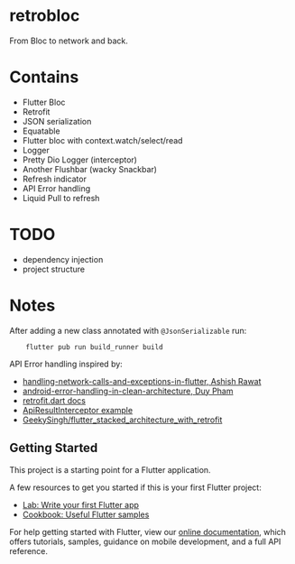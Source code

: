 # retrobloc

From Bloc to network and back.

# Contains

- Flutter Bloc
- Retrofit
- JSON serialization
- Equatable
- Flutter bloc with context.watch/select/read
- Logger
- Pretty Dio Logger (interceptor)
- Another Flushbar (wacky Snackbar)
- Refresh indicator
- API Error handling
- Liquid Pull to refresh

# TODO

- dependency injection
- project structure

# Notes

After adding a new class annotated with `@JsonSerializable` run:
```
    flutter pub run build_runner build
```

API Error handling inspired by:
- [handling-network-calls-and-exceptions-in-flutter, Ashish Rawat](https://dev.to/ashishrawat2911/handling-network-calls-and-exceptions-in-flutter-54me)
- [android-error-handling-in-clean-architecture, Duy Pham](https://proandroiddev.com/android-error-handling-in-clean-architecture-844a7fc0dc03)
- [retrofit.dart docs](https://github.com/trevorwang/retrofit.dart#error-handling)
- [ApiResultInterceptor example](https://gist.github.com/ipcjs/c0896bf90effe955a863ed9813d006c5)
- [GeekySingh/flutter_stacked_architecture_with_retrofit](https://github.com/GeekySingh/flutter_stacked_architecture_with_retrofit/blob/master/lib/common/network/result.dart)

## Getting Started

This project is a starting point for a Flutter application.

A few resources to get you started if this is your first Flutter project:

- [Lab: Write your first Flutter app](https://flutter.dev/docs/get-started/codelab)
- [Cookbook: Useful Flutter samples](https://flutter.dev/docs/cookbook)

For help getting started with Flutter, view our
[online documentation](https://flutter.dev/docs), which offers tutorials,
samples, guidance on mobile development, and a full API reference.
